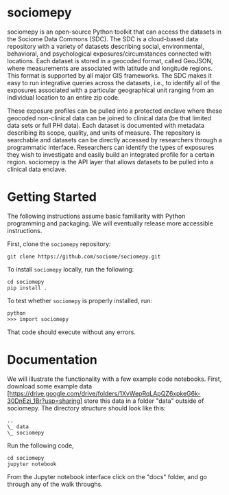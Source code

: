 # sociomepy
sociomepy is an open-source Python toolkit that can access the datasets in the Sociome Data Commons (SDC).
The SDC is a cloud-based data repository with a variety of datasets describing social, environmental, behavioral, and psychological exposures/circumstances connected with locations. Each dataset is stored in a geocoded format, called GeoJSON, where measurements are associated with latitude and longitude regions. This format is supported by all major GIS frameworks. The SDC makes it easy to run integrative queries across the datasets, i.e., to identify all of the exposures associated with a particular geographical unit ranging from an individual location to an entire zip code.

These exposure profiles can be pulled into a protected enclave where these geocoded non-clinical data can be joined to clinical data (be that limited data sets or full PHI data). Each dataset is documented with metadata describing its scope, quality, and units of measure. The repository is searchable and datasets can be directly accessed by researchers through a programmatic interface. Researchers can identify the types of exposures they wish to investigate and easily build an integrated profile for a certain region. sociomepy is the API layer that allows datasets to be pulled into a clinical data enclave.

# Getting Started
The following instructions assume basic familiarity with Python programming and packaging. We will eventually release more accessible instructions.

First, clone the `sociomepy` repository:
```
git clone https://github.com/sociome/sociomepy.git
```

To install `sociomepy` locally, run the following:
```
cd sociomepy
pip install .
```

To test whether `sociomepy` is properly installed, run:
```
python
>>> import sociomepy
```
That code should execute without any errors.

# Documentation
We will illustrate the functionality with a few example code notebooks. First, download some example data [https://drive.google.com/drive/folders/1XvWepRqLApQZ6xpkeG6k-30DnEzj_1Br?usp=sharing] store this data in a folder "data" outside of sociomepy. The directory structure should look like this:
```
..
\_ data
\_ sociomepy
```
Run the following code,
```
cd sociomepy
jupyter notebook
```
From the Jupyter notebook interface click on the "docs" folder, and go through any of the walk throughs.


